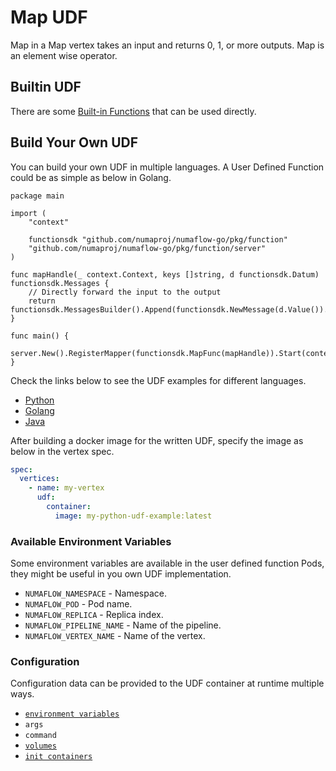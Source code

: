 # Map UDF

Map in a Map vertex takes an input and returns 0, 1, or more outputs. Map is an element wise operator.

## Builtin UDF

There are some [Built-in Functions](builtin-functions/README.md) that can be used directly.

## Build Your Own UDF

You can build your own UDF in multiple languages. A User Defined Function could be as simple as below in Golang.

```golang
package main

import (
	"context"

	functionsdk "github.com/numaproj/numaflow-go/pkg/function"
	"github.com/numaproj/numaflow-go/pkg/function/server"
)

func mapHandle(_ context.Context, keys []string, d functionsdk.Datum) functionsdk.Messages {
	// Directly forward the input to the output
	return functionsdk.MessagesBuilder().Append(functionsdk.NewMessage(d.Value()).WithKeys(keys))
}

func main() {
	server.New().RegisterMapper(functionsdk.MapFunc(mapHandle)).Start(context.Background())
}
```

Check the links below to see the UDF examples for different languages.

- [Python](https://github.com/numaproj/numaflow-python/tree/main/examples/function)
- [Golang](https://github.com/numaproj/numaflow-go/tree/main/pkg/function/examples)
- [Java](https://github.com/numaproj/numaflow-java/tree/main/examples/src/main/java/io/numaproj/numaflow/examples/function)

After building a docker image for the written UDF, specify the image as below in the vertex spec.

```yaml
spec:
  vertices:
    - name: my-vertex
      udf:
        container:
          image: my-python-udf-example:latest
```

### Available Environment Variables

Some environment variables are available in the user defined function Pods, they might be useful in you own UDF implementation.

- `NUMAFLOW_NAMESPACE` - Namespace.
- `NUMAFLOW_POD` - Pod name.
- `NUMAFLOW_REPLICA` - Replica index.
- `NUMAFLOW_PIPELINE_NAME` - Name of the pipeline.
- `NUMAFLOW_VERTEX_NAME` - Name of the vertex.

### Configuration

Configuration data can be provided to the UDF container at runtime multiple ways.

* [`environment variables`](../../reference/configuration/environment-variables.md)
* `args`
* `command`
* [`volumes`](../../reference/configuration/volumes.md)
* [`init containers`](../../reference/configuration/init-containers.md)
